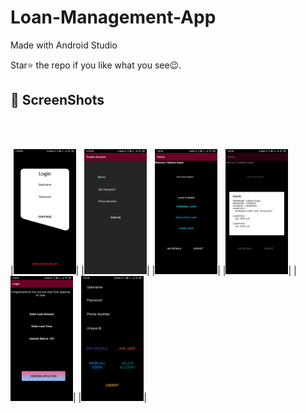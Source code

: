 # Loan-Management-App

Made with Android Studio

Star⭐ the repo if you like what you see😉.


## 📸 ScreenShots 
<br>
<br>

|<img src="images/im1.jpg" width="100">|
|<img src="images/im2.jpg" width="100">|
|<img src="images/im3.jpg" width="100">|
|<img src="images/im4.jpg" width="100">|
|<img src="images/im5.jpg" width="100">|
|<img src="images/im6.jpg" width="100">|

